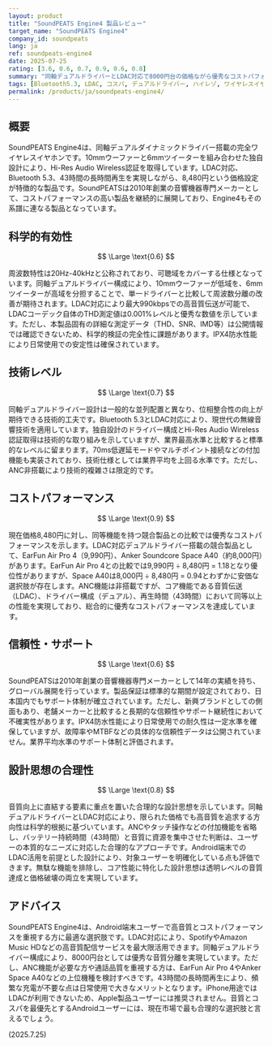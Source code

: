 ```yaml
---
layout: product
title: "SoundPEATS Engine4 製品レビュー"
target_name: "SoundPEATS Engine4"
company_id: soundpeats
lang: ja
ref: soundpeats-engine4
date: 2025-07-25
rating: [3.6, 0.6, 0.7, 0.9, 0.6, 0.8]
summary: "同軸デュアルドライバーとLDAC対応で8000円台の価格ながら優秀なコストパフォーマンスを実現した完全ワイヤレスイヤホン"
tags: [Bluetooth5.3, LDAC, コスパ, デュアルドライバー, ハイレゾ, ワイヤレスイヤホン]
permalink: /products/ja/soundpeats-engine4/
---
```

## 概要

SoundPEATS Engine4は、同軸デュアルダイナミックドライバー搭載の完全ワイヤレスイヤホンです。10mmウーファーと6mmツイーターを組み合わせた独自設計により、Hi-Res Audio Wireless認証を取得しています。LDAC対応、Bluetooth 5.3、43時間の長時間再生を実現しながら、8,480円という価格設定が特徴的な製品です。SoundPEATSは2010年創業の音響機器専門メーカーとして、コストパフォーマンスの高い製品を継続的に展開しており、Engine4もその系譜に連なる製品となっています。

## 科学的有効性

$$ \Large \text{0.6} $$

周波数特性は20Hz-40kHzと公称されており、可聴域をカバーする仕様となっています。同軸デュアルドライバー構成により、10mmウーファーが低域を、6mmツイーターが高域を分担することで、単一ドライバーと比較して周波数分離の改善が期待されます。LDAC対応により最大990kbpsでの高音質伝送が可能で、LDACコーデック自体のTHD測定値は0.001%レベルと優秀な数値を示しています。ただし、本製品固有の詳細な測定データ（THD、SNR、IMD等）は公開情報では確認できないため、科学的検証の完全性に課題があります。IPX4防水性能により日常使用での安定性は確保されています。

## 技術レベル

$$ \Large \text{0.7} $$

同軸デュアルドライバー設計は一般的な並列配置と異なり、位相整合性の向上が期待できる技術的工夫です。Bluetooth 5.3とLDAC対応により、現世代の無線音響技術を適用しています。独自設計のドライバー構成とHi-Res Audio Wireless認証取得は技術的な取り組みを示していますが、業界最高水準と比較すると標準的なレベルに留まります。70ms低遅延モードやマルチポイント接続などの付加機能も実装されており、技術仕様としては業界平均を上回る水準です。ただし、ANC非搭載により技術的複雑さは限定的です。

## コストパフォーマンス

$$ \Large \text{0.9} $$

現在価格8,480円に対し、同等機能を持つ競合製品との比較では優秀なコストパフォーマンスを示します。LDAC対応デュアルドライバー搭載の競合製品として、EarFun Air Pro 4（9,990円）、Anker Soundcore Space A40（約8,000円）があります。EarFun Air Pro 4との比較では9,990円 ÷ 8,480円 = 1.18となり優位性がありますが、Space A40は8,000円 ÷ 8,480円 = 0.94とわずかに安価な選択肢が存在します。ANC機能は非搭載ですが、コア機能である音質伝送（LDAC）、ドライバー構成（デュアル）、再生時間（43時間）において同等以上の性能を実現しており、総合的に優秀なコストパフォーマンスを達成しています。

## 信頼性・サポート

$$ \Large \text{0.6} $$

SoundPEATSは2010年創業の音響機器専門メーカーとして14年の実績を持ち、グローバル展開を行っています。製品保証は標準的な期間が設定されており、日本国内でもサポート体制が確立されています。ただし、新興ブランドとしての側面もあり、老舗メーカーと比較すると長期的な信頼性やサポート継続性において不確実性があります。IPX4防水性能により日常使用での耐久性は一定水準を確保していますが、故障率やMTBFなどの具体的な信頼性データは公開されていません。業界平均水準のサポート体制と評価されます。

## 設計思想の合理性

$$ \Large \text{0.8} $$

音質向上に直結する要素に重点を置いた合理的な設計思想を示しています。同軸デュアルドライバーとLDAC対応により、限られた価格でも高音質を追求する方向性は科学的根拠に基づいています。ANCやタッチ操作などの付加機能を省略し、バッテリー持続時間（43時間）と音質に資源を集中させた判断は、ユーザーの本質的なニーズに対応した合理的なアプローチです。Android端末でのLDAC活用を前提とした設計により、対象ユーザーを明確化している点も評価できます。無駄な機能を排除し、コア性能に特化した設計思想は透明レベルの音質達成と価格破壊の両立を実現しています。

## アドバイス

SoundPEATS Engine4は、Android端末ユーザーで高音質とコストパフォーマンスを重視する方に最適な選択肢です。LDAC対応により、SpotifyやAmazon Music HDなどの高音質配信サービスを最大限活用できます。同軸デュアルドライバー構成により、8000円台としては優秀な音質分離を実現しています。ただし、ANC機能が必要な方や通話品質を重視する方は、EarFun Air Pro 4やAnker Space A40などの上位機種を検討すべきです。43時間の長時間再生により、頻繁な充電が不要な点は日常使用で大きなメリットとなります。iPhone用途ではLDACが利用できないため、Apple製品ユーザーには推奨されません。音質とコスパを最優先とするAndroidユーザーには、現在市場で最も合理的な選択肢と言えるでしょう。

(2025.7.25)